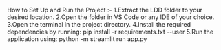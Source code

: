 How to Set Up and Run the Project :-
1.Extract the LDD folder to your desired location.
2.Open the folder in VS Code or any IDE of your choice.
3.Open the terminal in the project directory.
4.Install the required dependencies by running:
    pip install -r requirements.txt --user
5.Run the application using:
    python -m streamlit run app.py
